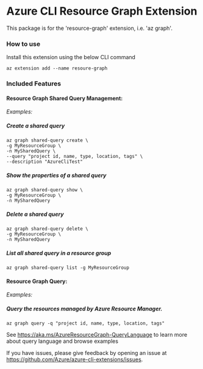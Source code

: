 # Azure CLI Resource Graph Extension #

This package is for the 'resource-graph' extension, i.e. 'az graph'.

### How to use ###
Install this extension using the below CLI command
```
az extension add --name resoure-graph
```

### Included Features
#### Resource Graph Shared Query Management:
*Examples:*

##### Create a shared query

```
az graph shared-query create \
-g MyResourceGroup \
-n MySharedQuery \
--query "project id, name, type, location, tags" \
--description "AzureCliTest"
```

##### Show the properties of a shared query

```
az graph shared-query show \
-g MyResourceGroup \
-n MySharedQuery
```

##### Delete a shared query

```
az graph shared-query delete \
-g MyResourceGroup \
-n MySharedQuery
```

##### List all shared query in a resource group

```
az graph shared-query list -g MyResourceGroup
```

#### Resource Graph Query:
*Examples:*

##### Query the resources managed by Azure Resource Manager.

```
az graph query -q "project id, name, type, location, tags"
```

See https://aka.ms/AzureResourceGraph-QueryLanguage to learn more about query language and browse examples

If you have issues, please give feedback by opening an issue at https://github.com/Azure/azure-cli-extensions/issues.